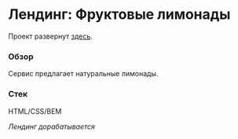 # Лендинг: Фруктовые лимонады

Проект развернут [здесь](https://roman178.github.io/lemonade-landing/index.html).

### Обзор

Сервис предлагает натуральные лимонады.

### Стек

HTML/CSS/BEM

_Лендинг дорабатывается_
